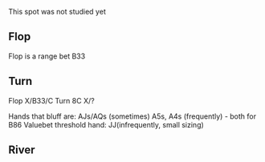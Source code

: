 This spot was not studied yet

## Flop

Flop is a range bet B33

## Turn

Flop X/B33/C
Turn 8C X/?

Hands that bluff are:
AJs/AQs (sometimes)
A5s, A4s (frequently) - both for B86
Valuebet threshold hand: JJ(infrequently, small sizing)

## River
